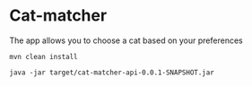 # Cat-matcher

The app allows you to choose a cat based on your preferences

```mvn clean install```

```java -jar target/cat-matcher-api-0.0.1-SNAPSHOT.jar```
